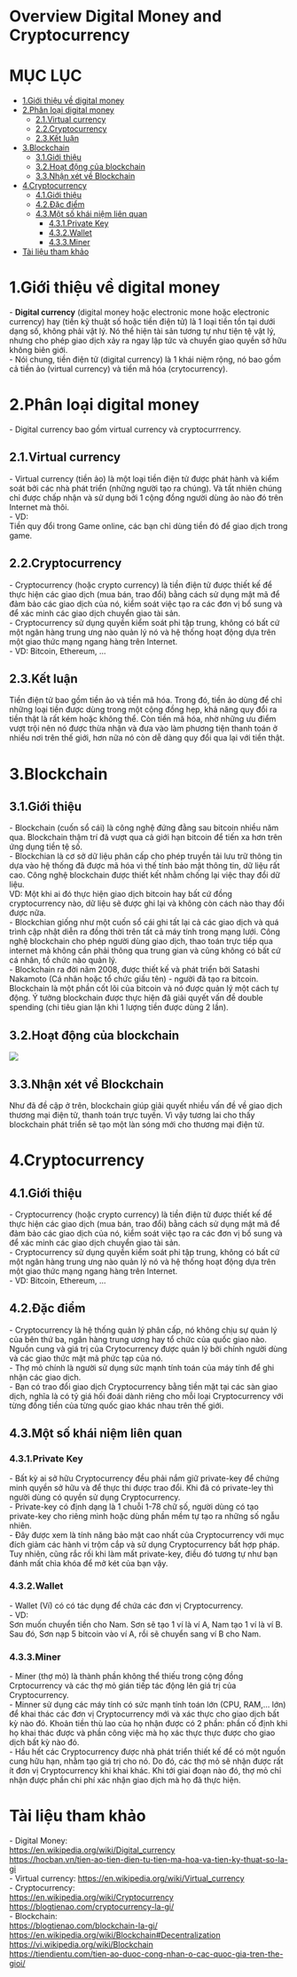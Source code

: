 # Overview Digital Money and Cryptocurrency

# MỤC LỤC
- [1.Giới thiệu về digital money](#1)
- [2.Phân loại digital money](#2)
	- [2.1.Virtual currency](#2.1)
	- [2.2.Cryptocurrency](#2.2)
	- [2.3.Kết luận](#2.3)
- [3.Blockchain](#3)
	- [3.1.Giới thiệu](#3.1)
	- [3.2.Hoạt động của blockchain](#3.2)
	- [3.3.Nhận xét về Blockchain](#3.3)
- [4.Cryptocurrency](#4)
	- [4.1.Giới thiệu](#4.1)
	- [4.2.Đặc điểm](#4.2)
	- [4.3.Một số khái niệm liên quan](#4.3)
		- [4.3.1.Private Key](#4.3.1)
		- [4.3.2.Wallet](#4.3.2)
		- [4.3.3.Miner](#4.3.3)
- [Tài liệu tham khảo](#tailieuthamkhao)


<a name="1"></a>
# 1.Giới thiệu về digital money
\- **Digital currency** (digital money hoặc electronic mone hoặc electronic currency) hay (tiền kỹ thuật số hoặc tiền điện tử) là 1 loại tiền tồn tại dưới dạng số, không phải vật lý. Nó thể hiện tài sản tương tự như tiện tệ vật lý, nhưng cho phép giao dịch xảy ra ngay lập tức và chuyển giao quyền sở hữu không biên giới.  
\- Nói chung, tiền điện tử  (digital currency) là 1 khái niệm rộng, nó bao gồm cả tiền ảo (virtual currency) và tiền mã hóa (crytocurrency).  

<a name="2"></a>
# 2.Phân loại digital money
\- Digital currency bao gồm virtual currency và cryptocurrrency.  

<a name="2.1"></a>
## 2.1.Virtual currency
\- Virtual currency (tiền ảo) là một loại tiền điện tử được phát hành và kiểm soát bởi các nhà phát triển (những người tạo ra chúng). Và tất nhiên chúng chỉ được chấp nhận và sử dụng bởi 1 cộng đồng người dùng ảo nào đó trên Internet mà thôi.  
\- VD:  
Tiền quy đổi trong Game online, các bạn chỉ dùng tiền đó để giao dịch trong game.  

<a name="2.2"></a>
## 2.2.Cryptocurrency
\- Cryptocurrency (hoặc crypto currency) là tiền điện tử được thiết kế để thực hiện các giao dịch (mua bán, trao đổi) bằng cách sử dụng mật mã để đảm bảo các giao dịch của nó, kiểm soát việc tạo ra các đơn vị bổ sung và để xác minh các giao dịch chuyển giao tài sản.  
\- Cryptocurrency sử dụng quyền kiểm soát phi tập trung, không có bất cứ một ngân hàng trung ưng nào quản lý nó và hệ thống hoạt động dựa trên một giao thức mạng ngang hàng trên Internet.  
\- VD: Bitcoin, Ethereum, …  

<a name="2.3"></a>
## 2.3.Kết luận
Tiền điện tử bao gồm tiền ảo và tiền mã hóa. Trong đó, tiền ảo dùng để chỉ những loại tiền được dùng trong một cộng đồng hẹp, khả năng quy đổi ra tiền thật là rất kém hoặc không thể. Còn tiền mã hóa, nhờ những ưu điểm vượt trội nên nó được thừa nhận và đưa vào làm phương tiện thanh toán ở nhiều nơi trên thế giới, hơn nữa nó còn dễ dàng quy đổi qua lại với tiền thật.  

<a name="3"></a>
# 3.Blockchain

<a name="3.1"></a>
## 3.1.Giới thiệu
\- Blockchain (cuốn sổ cái) là công nghệ đứng đằng sau bitcoin nhiều năm qua. Blockchain thậm trí đã vượt qua cả giới hạn bitcoin để tiến xa hơn trên ứng dụng tiền tệ số.  
\- Blockchian là cơ sở dữ liệu phân cấp cho phép truyền tải lưu trữ thông tin dựa vào hệ thống đã được mã hóa vì thế tính bảo mật thông tin, dữ liệu rất cao. Công nghệ blockchain được thiết kết nhằm chống lại việc thay đổi dữ liệu.  
VD: Một khi ai đó thực hiện giao dịch bitcoin hay bất cứ đồng cryptocurrency nào, dữ liệu sẽ được ghi lại và không còn cách nào thay đổi được nữa.  
\- Blockchian giống như một cuốn sổ cái ghi tất lại cả các giao dịch và quá trình cập nhật diễn ra đồng thời trên tất cả máy tính trong mạng lưới. Công nghệ blockchain cho phép người dùng giao dịch, thao toán trực tiếp qua internet mà không cần phải thông qua trung gian và cũng không có bất cứ cá nhân, tổ chức nào quản lý.  
\- Blockchain ra đời năm 2008, được thiết kế và phát triển bởi Satashi Nakamoto (Cá nhân hoặc tổ chức giấu tên) - người đã tạo ra bitcoin. Blockchain là một phần cốt lõi của bitcoin và nó được quản lý một cách tự động. Ý tưởng blockchain được thực hiện đã giải quyết vấn đề double spending (chi tiêu gian lận khi 1 lượng tiền được dùng 2 lần).  

<a name="3.2"></a>
## 3.2.Hoạt động của blockchain
<img src="images/1.png" />

<a name="3.3"></a>
## 3.3.Nhận xét về Blockchain
Như đã đề cập ở trên, blockchain giúp giải quyết nhiều vấn đề về giao dịch thương mại điện tử, thanh toán trực tuyến. Vì vậy tương lai cho thấy blockchain phát triển sẽ tạo một làn sóng mới cho thương mại điện tử.  

<a name="4"></a>
# 4.Cryptocurrency

<a name="4.1"></a>
## 4.1.Giới thiệu
\- Cryptocurrency (hoặc crypto currency) là tiền điện tử được thiết kế để thực hiện các giao dịch (mua bán, trao đổi) bằng cách sử dụng mật mã để đảm bảo các giao dịch của nó, kiểm soát việc tạo ra các đơn vị bổ sung và để xác minh các giao dịch chuyển giao tài sản.  
\- Cryptocurrency sử dụng quyền kiểm soát phi tập trung, không có bất cứ một ngân hàng trung ưng nào quản lý nó và hệ thống hoạt động dựa trên một giao thức mạng ngang hàng trên Internet.  
\- VD: Bitcoin, Ethereum, …  

<a name="4.2"></a>
## 4.2.Đặc điểm
\- Cryptocurrency là hệ thống quản lý phân cấp, nó không chịu sự quản lý của bên thứ ba, ngân hàng trung ương hay tổ chức của quốc giao nào. Nguồn cung và giá trị của Crytocurrency được quản lý bởi chính người dùng và các giao thức mật mã phức tạp của nó.  
\- Thợ mỏ chính là người sử dụng sức mạnh tính toán của máy tính để ghi nhận các giao dịch.  
\- Bạn có trao đổi giao dịch Cryptocurrency bằng tiền mặt tại các sàn giao dịch, nghĩa là có tỷ giá hối đoái dành riêng cho mỗi loại Cryptocurrency với từng đồng tiền của từng quốc giao khác nhau trên thế giới.  

<a name="4.3"></a>
## 4.3.Một số khái niệm liên quan

<a name="4.3.1"></a>
### 4.3.1.Private Key
\- Bất kỳ ai sở hữu Cryptocurrency đều phải nắm giữ private-key để chứng minh quyền sở hữu và để thực thi được trao đổi. Khi đã có private-ley thì người dùng có quyền sử dụng Cryptocurrency.  
\- Private-key có định dạng là 1 chuỗi 1-78 chữ số, người dùng có tạo private-key cho riêng mình hoặc dùng phần mềm tự tạo ra những số ngẫu nhiên.  
\- Đây được xem là tính năng bảo mật cao nhất của Cryptocurrency với mục đích giảm các hành vi trộm cắp và sử dụng Cryptocurrency bất hợp pháp. Tuy nhiên, cũng rắc rối khi làm mất private-key, điều đó tương tự như bạn đánh mất chìa khóa để mở két của bạn vậy.  

<a name="4.3.2"></a>
### 4.3.2.Wallet
\- Wallet (Ví) có có tác dụng để chứa các đơn vị Cryptocurrency.  
\- VD:  
Sơn muốn chuyển tiền cho Nam. Sơn sẽ tạo 1 ví là ví A, Nam tạo 1 ví là ví B.  
Sau đó, Sơn nạp 5 bitcoin vào ví A, rồi sẽ chuyển sang ví B cho Nam.  

<a name="4.3.3"></a>
### 4.3.3.Miner
\- Miner (thợ mỏ) là thành phần không thể thiếu trong cộng đồng Crptocurrency và các thợ mỏ gián tiếp tác động lên giá trị của Cryptocurrency.  
\- Minner sử dụng các máy tính có sức mạnh tính toán lớn (CPU, RAM,… lớn) để khai thác các đơn vị Cryptocurrency mới và xác thực cho giao dịch bất kỳ nào đó. Khoản tiền thù lao của họ nhận được có 2 phần: phần cố định khi họ khai thác được và phần công việc mà họ xác thực thực được cho giao dịch bất kỳ nào đó.  
\- Hầu hết các Cryptocurrency được nhà phát triển thiết kế để có một nguồn cung hữu hạn, nhằm tạo giá trị cho nó. Do đó, các thợ mỏ sẽ nhận được rất ít đơn vị Cryptocurrency khi khai khác. Khi tới giai đoạn nào đó, thợ mỏ chỉ nhận được phần chi phí xác nhận giao dịch mà họ đã thực hiện.  

<a name="tailieuthamkhao"></a>
# Tài liệu tham khảo
\- Digital Money:  
https://en.wikipedia.org/wiki/Digital_currency  
https://hocban.vn/tien-ao-tien-dien-tu-tien-ma-hoa-va-tien-ky-thuat-so-la-gi  
\- Virtual currency:  https://en.wikipedia.org/wiki/Virtual_currency  
\- Cryptocurrency:  
https://en.wikipedia.org/wiki/Cryptocurrency  
https://blogtienao.com/cryptocurrency-la-gi/  
\- Blockchain:  
https://blogtienao.com/blockchain-la-gi/  
https://en.wikipedia.org/wiki/Blockchain#Decentralization  
https://vi.wikipedia.org/wiki/Blockchain  
https://tiendientu.com/tien-ao-duoc-cong-nhan-o-cac-quoc-gia-tren-the-gioi/  


